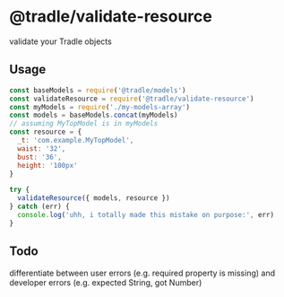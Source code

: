 
# @tradle/validate-resource

validate your Tradle objects

## Usage

```js
const baseModels = require('@tradle/models')
const validateResource = require('@tradle/validate-resource')
const myModels = require('./my-models-array')
const models = baseModels.concat(myModels)
// assuming MyTopModel is in myModels
const resource = {
  _t: 'com.example.MyTopModel',
  waist: '32',
  bust: '36',
  height: '100px'
}

try {
  validateResource({ models, resource })
} catch (err) {
  console.log('uhh, i totally made this mistake on purpose:', err)
}
```

## Todo

differentiate between user errors (e.g. required property is missing) and developer errors (e.g. expected String, got Number)
